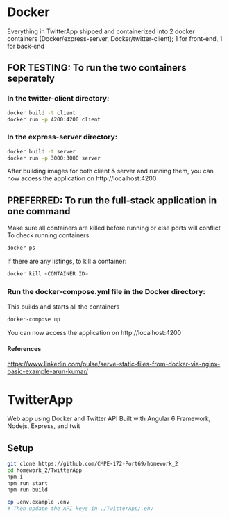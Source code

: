 # Docker
Everything in TwitterApp shipped and containerized into 2 docker containers (Docker/express-server, Docker/twitter-client); 1 for front-end, 1 for back-end

## FOR TESTING: To run the two containers seperately
### In the twitter-client directory:
```bash
docker build -t client .
docker run -p 4200:4200 client
```
### In the express-server directory:
```bash
docker build -t server .
docker run -p 3000:3000 server
```
After building images for both client & server and running them, you can now access the application on http://localhost:4200

## PREFERRED: To run the full-stack application in one command
Make sure all containers are killed before running or else ports will conflict
To check running containers:
```bash
docker ps
```
If there are any listings, to kill a container:
```bash
docker kill <CONTAINER ID>
```
### Run the docker-compose.yml file in the Docker directory:
This builds and starts all the containers
```bash
docker-compose up
```
You can now access the application on http://localhost:4200

#### References
https://www.linkedin.com/pulse/serve-static-files-from-docker-via-nginx-basic-example-arun-kumar/

# TwitterApp
Web app using Docker and Twitter API
Built with Angular 6 Framework, Nodejs, Express, and twit

## Setup
```bash
git clone https://github.com/CMPE-172-Port69/homework_2
cd homework_2/TwitterApp
npm i
npm run start
npm run build

cp .env.example .env
# Then update the API keys in ./TwitterApp/.env
```
